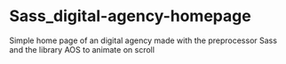 # Sass_digital-agency-homepage
Simple home page of an digital agency made with the preprocessor Sass and the library AOS to animate on scroll 
